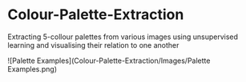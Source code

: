 # Colour-Palette-Extraction
Extracting 5-collour palettes from various images using unsupervised learning and visualising their relation to one another

![Palette Examples](Colour-Palette-Extraction/Images/Palette Examples.png)
